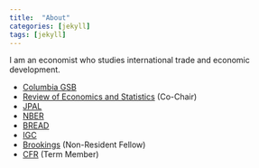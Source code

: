 ```yaml
---
title:  "About"
categories: [jekyll]
tags: [jekyll]
---
```

I am an economist who studies international trade and economic development.

- [Columbia GSB](https://www8.gsb.columbia.edu/)
- [Review of Economics and Statistics](https://www.mitpressjournals.org/loi/rest) (Co-Chair)
- [JPAL](https://www.povertyactionlab.org/)
- [NBER](https://nber.org/)
- [BREAD](http://ibread.org/bread/)
- [IGC](https://www.theigc.org/)
- [Brookings](https://www.brookings.edu/) (Non-Resident Fellow)
- [CFR](https://www.cfr.org/) (Term Member)


